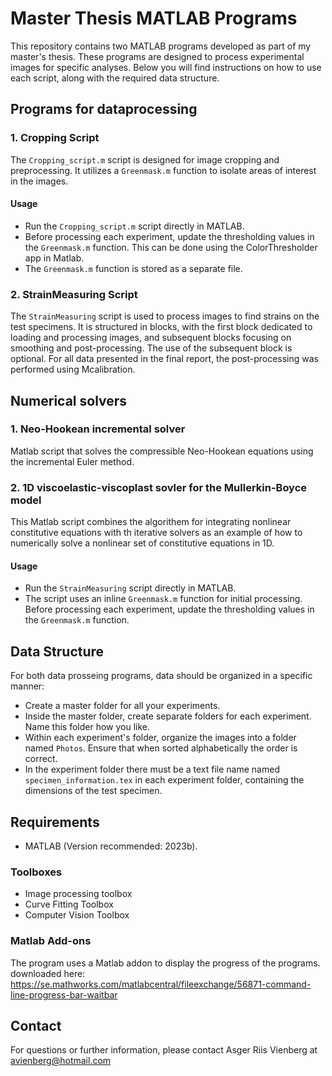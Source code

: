 # Master Thesis MATLAB Programs

This repository contains two MATLAB programs developed as part of my master's thesis. 
These programs are designed to process experimental images for specific analyses. 
Below you will find instructions on how to use each script, along with the required data structure.

## Programs for dataprocessing

### 1. Cropping Script

The `Cropping_script.m` script is designed for image cropping and preprocessing. It utilizes a `Greenmask.m` function to isolate areas of interest in the images.

#### Usage

- Run the `Cropping_script.m` script directly in MATLAB.
- Before processing each experiment, update the thresholding values in the `Greenmask.m` function. This can be done using the ColorThresholder app in Matlab.
- The `Greenmask.m` function is stored as a separate file.

### 2. StrainMeasuring Script

The `StrainMeasuring` script is used to process images to find strains on the test specimens.
It is structured in blocks, with the first block dedicated to loading and processing images, and subsequent blocks focusing on smoothing and post-processing.
The use of the subsequent block is optional. For all data presented in the final report, the post-processing was performed using Mcalibration.

## Numerical solvers

### 1. Neo-Hookean incremental solver
Matlab script that solves the compressible Neo-Hookean equations using the incremental Euler method.

### 2. 1D viscoelastic-viscoplast sovler for the Mullerkin-Boyce model 
This Matlab script combines the algorithem for integrating nonlinear constitutive equations with th iterative solvers as an example of how to numerically solve a nonlinear set of constitutive equations in 1D.

#### Usage

- Run the `StrainMeasuring` script directly in MATLAB.
- The script uses an inline `Greenmask.m` function for initial processing. Before processing each experiment, update the thresholding values in the `Greenmask.m` function.

## Data Structure

For both data prosseing programs, data should be organized in a specific manner:

- Create a master folder for all your experiments.
- Inside the master folder, create separate folders for each experiment. Name this folder how you like.
- Within each experiment's folder, organize the images into a folder named `Photos`. Ensure that when sorted alphabetically the order is correct.
- In the experiment folder there must be a text file name named `specimen_information.tex` in each experiment folder, containing the dimensions of the test specimen.

## Requirements

- MATLAB (Version recommended: 2023b).
### Toolboxes
- Image processing toolbox
- Curve Fitting Toolbox
- Computer Vision Toolbox

### Matlab Add-ons
The program uses a Matlab addon to display the progress of the programs. 
downloaded here: https://se.mathworks.com/matlabcentral/fileexchange/56871-command-line-progress-bar-waitbar




## Contact

For questions or further information, please contact Asger Riis Vienberg at avienberg@hotmail.com

